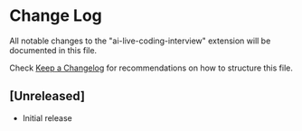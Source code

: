 # Change Log

All notable changes to the "ai-live-coding-interview" extension will be documented in this file.

Check [Keep a Changelog](http://keepachangelog.com/) for recommendations on how to structure this file.

## [Unreleased]

- Initial release